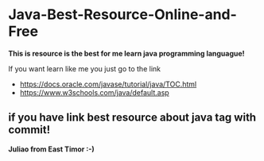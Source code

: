 # Java-Best-Resource-Online-and-Free
<b>This is resource is the best for me learn java programming languague!</b>

If you want learn like me you just go to the link
<ul>
  <li>
    <a href="https://docs.oracle.com/javase/tutorial/java/TOC.html">https://docs.oracle.com/javase/tutorial/java/TOC.html</a>
  </li>
  <li>
    <a href="https://www.w3schools.com/java/default.asp">https://www.w3schools.com/java/default.asp</a>
  </li>
</ul>

## if you have link best resource about java tag with commit!
<b>Juliao from East Timor :-)</b>
